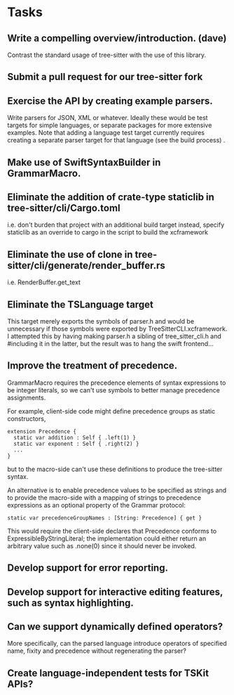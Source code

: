 # Tasks


## Write a compelling overview/introduction. (dave)

Contrast the standard usage of tree-sitter with the use of this library.


## Submit a pull request for our tree-sitter fork


## Exercise the API by creating example parsers.

Write parsers for JSON, XML or whatever.
Ideally these would be test targets for simple languages, or separate packages for more extensive examples.
Note that adding a language test target currently requires creating a separate parser target for that language (see the build process) .


## Make use of SwiftSyntaxBuilder in GrammarMacro.


## Eliminate the addition of crate-type staticlib in tree-sitter/cli/Cargo.toml

i.e. don't burden that project with an additional build target
instead, specify staticlib as an override to cargo in the script to build the xcframework


## Eliminate the use of clone in tree-sitter/cli/generate/render_buffer.rs

i.e. RenderBuffer.get_text


## Eliminate the TSLanguage target

This target merely exports the symbols of parser.h and would be unnecessary if those symbols were exported by TreeSitterCLI.xcframework.
I attempted this by having making parser.h a sibling of tree_sitter_cli.h and #including it in the latter,
but the result was to hang the swift frontend...


## Improve the treatment of precedence.

GrammarMacro requires the precedence elements of syntax expressions to be integer literals, so we can't use symbols to better manage precedence assignments. 

For example, client-side code might define precedence groups as static constructors,
  ```
  extension Precedence {
    static var addition : Self { .left(1) }
    static var exponent : Self { .right(2) }
    ...
  }
  ```
but to the macro-side can't use these definitions to produce the tree-sitter syntax.

An alternative is to enable precedence values to be specified as strings and to provide the macro-side with a mapping of strings to precedence expressions as an optional property of the Grammar protocol:
  ```
  static var precedenceGroupNames : [String: Precedence] { get }
  ```
This would require the client-side declares that Precedence conforms to ExpressibleByStringLiteral; the implementation could either return an arbitrary value such as .none(0) since it should never be invoked.


## Develop support for error reporting.


## Develop support for interactive editing features, such as syntax highlighting.


## Can we support dynamically defined operators?

More specifically, can the parsed language introduce operators of specified name, fixity and precedence without regenerating the parser?


## Create language-independent tests for TSKit APIs?
